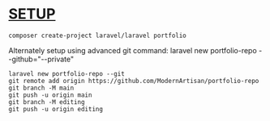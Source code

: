 # [SETUP](https://laravel.com/docs/9.x/installation#installation-via-composer)

```
composer create-project laravel/laravel portfolio
```

Alternately setup using advanced git command: laravel new portfolio-repo --github="--private"

```
laravel new portfolio-repo --git
git remote add origin https://github.com/ModernArtisan/portfolio-repo
git branch -M main
git push -u origin main
git branch -M editing
git push -u origin editing
```








